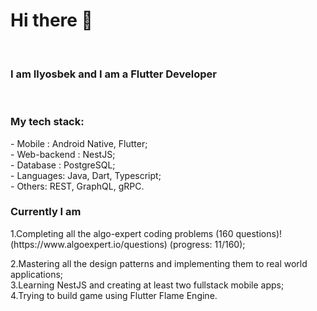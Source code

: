 
<h1>Hi there 👋</h1> </br>
<h3>I am Ilyosbek and I am a Flutter Developer</h3></br>

<h3>My tech stack:</h3>
- Mobile : Android Native, Flutter;</br>
- Web-backend : NestJS;</br>
- Database : PostgreSQL;</br>
- Languages: Java, Dart, Typescript;</br>
- Others: REST, GraphQL, gRPC.


<h3>Currently I am </h3>
1.Completing all the algo-expert coding problems (160 questions)! (https://www.algoexpert.io/questions) (progress: 11/160);</br>

2.Mastering all the design patterns and implementing them to real world applications;</br>
3.Learning NestJS and creating at least two fullstack mobile apps;</br>
4.Trying to build game using Flutter Flame Engine.





